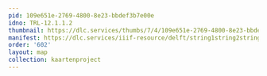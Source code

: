 ```yaml
---
pid: 109e651e-2769-4800-8e23-bbdef3b7e00e
idno: TRL-12.1.1.2
thumbnail: https://dlc.services/thumbs/7/4/109e651e-2769-4800-8e23-bbdef3b7e00e/full/400,339/0/default.jpg
manifest: https://dlc.services/iiif-resource/delft/string1string2string3/kaartenproject-2007/TRL-12.1.1.2
order: '602'
layout: map
collection: kaartenproject
---
```

